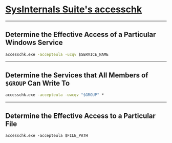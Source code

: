 # [SysInternals Suite's accesschk](https://docs.microsoft.com/en-us/sysinternals/downloads/accesschk)

---

## Determine the Effective Access of a Particular Windows Service

```cmd
accesschk.exe -accepteula -ucqv $SERVICE_NAME
```

---

## Determine the Services that All Members of `$GROUP` Can Write To

```cmd
accesschk.exe -accepteula -uwcqv "$GROUP" *
```

---

## Determine the Effective Access to a Particular File

```batch
accesschk.exe -accepteula $FILE_PATH
```
